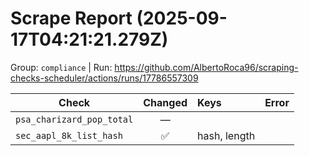 # Scrape Report (2025-09-17T04:21:21.279Z)

Group: `compliance`  |  Run: https://github.com/AlbertoRoca96/scraping-checks-scheduler/actions/runs/17786557309

| Check | Changed | Keys | Error |
|---|:---:|:--|:--|
| `psa_charizard_pop_total` | — |  |  |
| `sec_aapl_8k_list_hash` | ✅ | hash, length |  |

